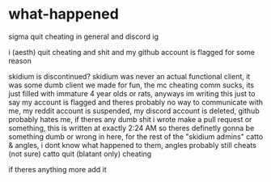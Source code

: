 # what-happened

sigma quit cheating in general and discord ig

i (aesth) quit cheating and shit and my github account is flagged for some reason

skidium is discontinued? skidium was never an actual functional client, it was some dumb client we made for fun, the mc cheating comm sucks, its just filled with immature 4 year olds or rats, anyways im writing this just to say my account is flagged and theres probably no way to communicate with me, my reddit account is suspended, my discord account is deleted, github probably hates me, if theres any dumb shit i wrote make a pull request or something, this is written at exactly 2:24 AM so theres definetly gonna be something dumb or wrong in here, for the rest of the "skidium admins" catto & angles, i dont know what happened to them, angles probably still cheats (not sure) catto quit (blatant only) cheating

if theres anything more add it
